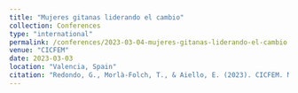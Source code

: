 ```yaml
---
title: "Mujeres gitanas liderando el cambio"
collection: Conferences
type: "international"
permalink: /conferences/2023-03-04-mujeres-gitanas-liderando-el-cambio
venue: "CICFEM"
date: 2023-03-03
location: "Valencia, Spain"
citation: "Redondo, G., Morlà-Folch, T., & Aiello, E. (2023). CICFEM. Mujeres gitanas liderando el cambio. (3-4 Març Valencia)"
---
```


